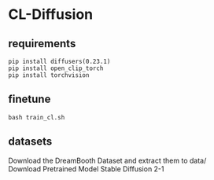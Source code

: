 # CL-Diffusion

## requirements

```
pip install diffusers(0.23.1)
pip install open_clip_torch
pip install torchvision
```
## finetune

```bash train_cl.sh```

## datasets
Download the DreamBooth Dataset and extract them to data/\
Download Pretrained Model Stable Diffusion 2-1
